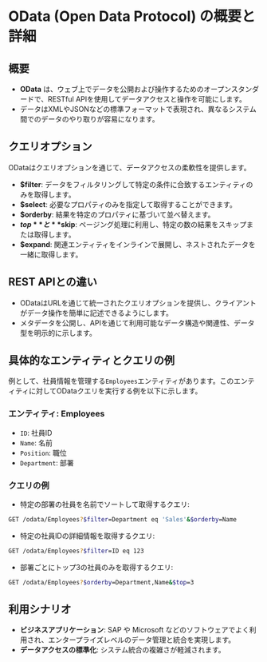 # OData (Open Data Protocol) の概要と詳細

## 概要
- **OData** は、ウェブ上でデータを公開および操作するためのオープンスタンダードで、RESTful APIを使用してデータアクセスと操作を可能にします。
- データはXMLやJSONなどの標準フォーマットで表現され、異なるシステム間でのデータのやり取りが容易になります。

## クエリオプション
ODataはクエリオプションを通じて、データアクセスの柔軟性を提供します。
- **$filter**: データをフィルタリングして特定の条件に合致するエンティティのみを取得します。
- **$select**: 必要なプロパティのみを指定して取得することができます。
- **$orderby**: 結果を特定のプロパティに基づいて並べ替えます。
- **$top** と **$skip**: ページング処理に利用し、特定の数の結果をスキップまたは取得します。
- **$expand**: 関連エンティティをインラインで展開し、ネストされたデータを一緒に取得します。

## REST APIとの違い
- ODataはURLを通じて統一されたクエリオプションを提供し、クライアントがデータ操作を簡単に記述できるようにします。
- メタデータを公開し、APIを通じて利用可能なデータ構造や関連性、データ型を明示的に示します。

## 具体的なエンティティとクエリの例
例として、社員情報を管理する`Employees`エンティティがあります。このエンティティに対してODataクエリを実行する例を以下に示します。

### エンティティ: Employees
- `ID`: 社員ID
- `Name`: 名前
- `Position`: 職位
- `Department`: 部署

### クエリの例
- 特定の部署の社員を名前でソートして取得するクエリ:
```bash
GET /odata/Employees?$filter=Department eq 'Sales'&$orderby=Name
```

- 特定の社員IDの詳細情報を取得するクエリ:
```bash
GET /odata/Employees?$filter=ID eq 123
```

- 部署ごとにトップ3の社員のみを取得するクエリ:
```bash
GET /odata/Employees?$orderby=Department,Name&$top=3
```

## 利用シナリオ
- **ビジネスアプリケーション**: SAP や Microsoft などのソフトウェアでよく利用され、エンタープライズレベルのデータ管理と統合を実現します。
- **データアクセスの標準化**: システム統合の複雑さが軽減されます。


